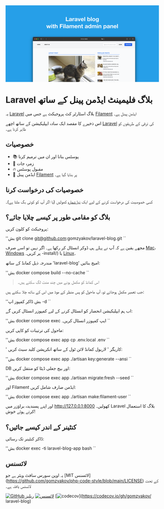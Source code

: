 ![فلامینٹ ایڈمن پینل کے ساتھ لاریول بلاگ](./docs/social-preview-en.png)

# Laravel بلاگ فلیمینٹ ایڈمن پینل کے ساتھ

یہ [Laravel](https://laravel.com) بلاگ اسٹارٹر کٹ پروجیکٹ ہے جس میں [Filament](https://filamentphp.com) ایڈمن پینل ہے۔

اس ذخیرے کا مقصد ایک سادہ ایپلیکیشن کے ساتھ اچھے [Laravel](https://laravel.com) کی ترقی کے طریقوں کو ظاہر کرنا ہے۔

## خصوصیات

- 📚 پوسٹس بنانا اور ان میں ترمیم کرنا
- 🥑 زمرہ جات
- :fire: مقبول پوسٹس
- :hatched_chick: ایڈمن پینل [Filament](https://filamentphp.com) پر بنایا گیا ہے۔

## خصوصیات کی درخواست کرنا

کسی خصوصیت کی درخواست کرنے کے لیے ایک [نیا شمارہ](https://github.com/gomzyakov/laravel-blog/issues/new) کھولیں (یا اگر آپ کو کوئی بگ ملتا ہے)۔

## بلاگ کو مقامی طور پر کیسے چلایا جائے؟

پروجیکٹ کو کلون کریں:

''بش
git clone git@github.com:gomzyakov/laravel-blog.git
``

مجھے یقین ہے کہ آپ نے پہلے ہی ڈوکر انسٹال کر رکھا ہے۔ اگر نہیں تو اسے صرف [Mac](https://docs.docker.com/desktop/install/mac-install/)، [Windows](https://docs.docker.com/desktop/install/windows) پر کریں۔ -install/) یا [Linux](https://docs.docker.com/desktop/install/linux-install/)۔

مندرجہ ذیل کمانڈ کے ساتھ 'laravel-blog' امیج بنائیں:

''بش
docker compose build --no-cache
``

>اس کمانڈ کو مکمل ہونے میں چند منٹ لگ سکتے ہیں۔

جب تعمیر مکمل ہوجائے تو، آپ ماحول کو پس منظر کے موڈ میں اس کے ساتھ چلا سکتے ہیں:

''بش
ڈاکر کمپوز اپ -d
``

اب ہم ایپلیکیشن انحصار کو انسٹال کرنے کے لیے کمپوزر انسٹال کریں گے:

''بش
docker compose exec ایپ کمپوزر انسٹال کریں۔
``

ماحول کی ترتیبات کو کاپی کریں:

''بش
docker compose exec app cp .env.local .env
``

' کاریگر ' لاریول کمانڈ لائن ٹول کے ساتھ انکرپشن کلید سیٹ کریں:

''بش
docker compose exec app ./artisan key:generate --ansi
``

DB اور بیج جعلی ڈیٹا کو منتقل کریں:

''بش
docker compose exec app ./artisan migrate:fresh --seed
``

اور Filament ایڈمن صارف شامل کریں:

''بش
docker compose exec app ./artisan make:filament-user
``

اور اپنے پسندیدہ براؤزر میں http://127.0.0.1:8000 کھولیں۔ Laravel بلاگ کا استعمال کرتے ہوئے خوش!

## کنٹینر کے اندر کیسے جائیں؟

ڈاکر کنٹینر تک رسائی:

''بش
docker exec -ti laravel-blog-app bash
``

## لائسنس

یہ اوپن سورس سافٹ ویئر ہے جو [MIT لائسنس] (https://github.com/gomzyakov/php-code-style/blob/main/LICENSE) کے تحت لائسنس یافتہ ہے۔


[![GitHub ریلیز](https://img.shields.io/github/release/gomzyakov/laravel-blog.svg)](https://github.com/gomzyakov/laravel-blog/releases/latest)
[![ لائسنس](https://img.shields.io/badge/License-MIT-green.svg)](https://github.com/gomzyakov/laravel-blog/blob/development/LICENSE)
[![codecov](https://codecov.io/gh/gomzyakov/laravel-blog/branch/main/graph/badge.svg?token=4CYTVMVUYV)](https://codecov.io/gh/gomzyakov/ laravel-blog)